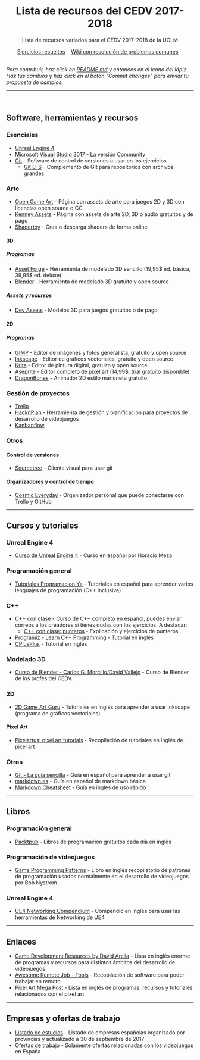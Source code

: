 <h1 align="center">
Lista de recursos del CEDV 2017-2018
</h1> 
<div align="center">
    <p>
        Lista de recursos variados para el CEDV 2017-2018 de la UCLM
    </p>
    <a href="https://github.com/cedv-2017/examples">Ejercicios resueltos</a>&nbsp;&nbsp;&nbsp;
    <a href="https://github.com/cedv-2017/examples/wiki">Wiki con resolución de problemas comunes</a>&nbsp;&nbsp;&nbsp;
</div>
<br>

_Para contribuir, haz click en [README.md](https://github.com/cedv-2017/resources-list/blob/master/README.md) y entonces en el icono del lápiz. Haz tus cambios y haz click en el botón "Commit changes" para enviar tu propuesta de cambios._

------
<br>

## Software, herramientas y recursos
### Esenciales
- [Unreal Engine 4](https://www.unrealengine.com/)
- [Microsoft Visual Studio 2017](https://www.visualstudio.com/es/downloads/) - La versión Community
- [Git](https://git-scm.com/) - Software de control de versiones a usar en los ejercicios
    - [Git LFS](https://git-lfs.github.com/) - Complemento de Git para repositorios con archivos grandes

### Arte
- [Open Game Art](https://opengameart.org/) - Página con assets de arte para juegos 2D y 3D con licencias open source o CC
- [Kenney Assets](https://kenney.nl/assets) - Página con assets de arte 2D, 3D o audio gratuitos y de pago
- [Shadertoy](https://www.shadertoy.com/) - Crea o descarga shaders de forma online

#### 3D
##### Programas
- [Asset Forge](https://assetforge.io/) - Herramienta de modelado 3D sencillo (19,95\$ ed. básica, 39,95\$ ed. deluxe)
- [Blender](https://www.blender.org/) - Herramienta de modelado 3D gratuito y open source

##### Assets y recursos
- [Dev Assets](http://devassets.com/) - Modelos 3D para juegos gratuitos o de pago

#### 2D
##### Programas
- [GIMP](https://www.gimp.org/) - Editor de imágenes y fotos generalista, gratuito y open source
- [Inkscape](https://inkscape.org/es/) - Editor de gráficos vectoriales, gratuito y open source
- [Krita](https://krita.org/es/) - Editor de pintura digital, gratuito y open source
- [Aseprite](https://www.aseprite.org/) - Editor completo de pixel art (14,99\$, trial gratuito disponible)
- [DragonBones](http://dragonbones.com) - Animador 2D estilo marioneta gratuito

### Gestión de proyectos
- [Trello](https://trello.com)
- [HacknPlan](http://hacknplan.com) - Herramienta de gestión y planificación para proyectos de desarrollo de videojuegos
- [Kanbanflow](https://kanbanflow.com)

### Otros
#### Control de versiones
- [Sourcetree](https://www.sourcetreeapp.com/) - Cliente visual para usar git
#### Organizadores y control de tiempo
- [Cosmic Everyday](https://itch.io/t/133046/cosmic-everyday-a-personal-organizer-with-superpowers) - Organizador personal que puede conectarse con Trello y GitHub

------
## Cursos y tutoriales
### Unreal Engine 4
- [Curso de Unreal Engine 4](https://youtu.be/dx6DYUKGrQA) - Curso en español por Horacio Meza

### Programación general
- [Tutoriales Programacion Ya](https://www.tutorialesprogramacionya.com) - Tutoriales en español para aprender varios lenguajes de programación (C++ inclusive)

### C++
- [C++ con clase](http://c.conclase.net/curso/index.php) - Curso de C++ completo en español, puedes enviar correos a los creadores si tienes dudas con los ejercicios. A destacar:
    - [C++ con clase: punteros](http://c.conclase.net/curso/index.php?cap=012#inicio) - Explicación y ejercicios de punteros.
- [Programiz - Learn C++ Programming](https://www.programiz.com/cpp-programming) - Tutorial en inglés
- [CPlusPlus](http://www.cplusplus.com/doc/tutorial/) - Tutorial en inglés

### Modelado 3D
- [Curso de Blender - Carlos G. Morcillo/David Vallejo](http://www.esi.uclm.es/www/cglez/fundamentos3D/) - Curso de Blender de los profes del CEDV.

### 2D
- [2D Game Art Guru](http://www.2dgameartguru.com/) - Tutoriales en inglés para aprender a usar Inkscape (programa de gráficos vectoriales)
#### Pixel Art
- [Pixelartus: pixel art tutorials](https://pixelartus.com/post/126601293636/pixel-art-tutorials) - Recopilación de tutoriales en inglés de pixel art

### Otros
- [Git - La guía sencilla](http://rogerdudler.github.io/git-guide/index.es.html) - Guía en español para aprender a usar git
- [markdown.es](https://markdown.es) - Guía en español de markdown básica
- [Markdown Cheatsheet](https://github.com/adam-p/markdown-here/wiki/Markdown-Cheatsheet) - Guía en inglés de uso rápido


------
## Libros
### Programación general
- [Packtpub](https://www.packtpub.com/packt/offers/free-learning) - Libros de programación gratuitos cada día en inglés
### Programación de videojuegos
- [Game Programming Patterns](http://gameprogrammingpatterns.com/contents.html) - Libro en inglés recopilatorio de patrones de programación usados normalmente en el desarrollo de videojuegos por Bob Nystrom

### Unreal Engine 4
- [UE4 Networking Compendium](http://cedric-neukirchen.net/Downloads/Compendium/UE4_Network_Compendium_by_Cedric_eXi_Neukirchen.pdf) - Compendio en inglés para usar las herramientas de Networking de UE4


------
## Enlaces
- [Game Development Resources by David Arcila](https://game-development.zeef.com/david.arcilla) - Lista en inglés enorme de programas y recursos para distintos ámbitos del desarrollo de videojuegos
- [Awesome Remote Job - Tools](https://github.com/lukasz-madon/awesome-remote-job/blob/master/README.md#tools) - Recopilación de software para poder trabajar en remoto
- [Pixel Art Mega Post](https://pixelartus.com/post/126605275911/the-pixel-art-mega-post) - Lista en inglés de programas, recursos y tutoriales relacionados con el pixel art

------
## Empresas y ofertas de trabajo
- [Listado de estudios](https://www.hobbyconsolas.com/reportajes/estudios-desarrollo-espanoles-comunidades-provincias-61460?amp) - Listado de empresas españolas organizado por provincias y actualizado a 30 de septiembre de 2017
- [Ofertas de trabajo](http://www.stratos-ad.com/trabajo) - Solamente ofertas relacionadas con los videojuegos en España


